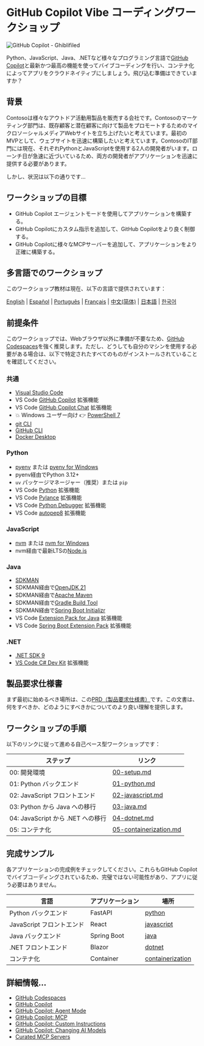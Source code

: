 # GitHub Copilot Vibe コーディングワークショップ

![GitHub Copilot - Ghiblifiled](../../images/ghcp.jpg)

Python、JavaScript、Java、.NETなど様々なプログラミング言語で[GitHub Copilot](https://docs.github.com/copilot/about-github-copilot/what-is-github-copilot)と最新かつ最高の機能を使ってバイブコーディングを行い、コンテナ化によってアプリをクラウドネイティブにしましょう。飛び込む準備はできていますか？

## 背景

Contosoは様々なアウトドア活動用製品を販売する会社です。Contosoのマーケティング部門は、既存顧客と潜在顧客に向けて製品をプロモートするためのマイクロソーシャルメディアWebサイトを立ち上げたいと考えています。最初のMVPとして、ウェブサイトを迅速に構築したいと考えています。ContosoのIT部門には現在、それぞれPythonとJavaScriptを使用する2人の開発者がいます。ローンチ日が急速に近づいているため、両方の開発者がアプリケーションを迅速に提供する必要があります。

しかし、状況は以下の通りです...

## ワークショップの目標

- GitHub Copilot エージェントモードを使用してアプリケーションを構築する。
- GitHub Copilotにカスタム指示を追加して、GitHub Copilotをより良く制御する。
- GitHub Copilotに様々なMCPサーバーを追加して、アプリケーションをより正確に構築する。

## 多言語でのワークショップ

このワークショップ教材は現在、以下の言語で提供されています：

[English](../../README.md) | [Español](../es-es/) | [Português](../pt-br/) | [Français](../fr-fr/) | [中文(简体)](../zh-cn/) | [日本語](./README.md) | [한국어](../ko-kr/)

## 前提条件

このワークショップでは、Webブラウザ以外に準備が不要なため、[GitHub Codespaces](https://docs.github.com/en/codespaces/about-codespaces/what-are-codespaces)を強く推奨します。ただし、どうしても自分のマシンを使用する必要がある場合は、以下で特定されたすべてのものがインストールされていることを確認してください。

### 共通

- [Visual Studio Code](https://code.visualstudio.com/)
- VS Code [GitHub Copilot](https://marketplace.visualstudio.com/items?itemName=GitHub.copilot) 拡張機能
- VS Code [GitHub Copilot Chat](https://marketplace.visualstudio.com/items?itemName=GitHub.copilot-chat) 拡張機能
- 💥 Windows ユーザー向け 👉 [PowerShell 7](https://learn.microsoft.com/powershell/scripting/install/installing-powershell)
- [git CLI](https://git-scm.com/downloads)
- [GitHub CLI](https://cli.github.com/)
- [Docker Desktop](https://docs.docker.com/get-started/introduction/get-docker-desktop/)

### Python

- [pyenv](https://github.com/pyenv/pyenv) または [pyenv for Windows](https://github.com/pyenv-win/pyenv-win)
- pyenv経由でPython 3.12+
- `uv` パッケージマネージャー（推奨）または `pip`
- VS Code [Python](https://marketplace.visualstudio.com/items/?itemName=ms-python.python) 拡張機能
- VS Code [Pylance](https://marketplace.visualstudio.com/items/?itemName=ms-python.vscode-pylance) 拡張機能
- VS Code [Python Debugger](https://marketplace.visualstudio.com/items/?itemName=ms-python.debugpy) 拡張機能
- VS Code [autopep8](https://marketplace.visualstudio.com/items/?itemName=ms-python.autopep8) 拡張機能

### JavaScript

- [nvm](https://github.com/nvm-sh/nvm) または [nvm for Windows](https://github.com/coreybutler/nvm-windows)
- nvm経由で最新LTSの[Node.js](https://nodejs.org/)

### Java

- [SDKMAN](https://sdkman.io/)
- SDKMAN経由で[OpenJDK 21](https://learn.microsoft.com/java/openjdk/download)
- SDKMAN経由で[Apache Maven](https://maven.apache.org/download.cgi)
- SDKMAN経由で[Gradle Build Tool](https://docs.gradle.org/current/userguide/installation.html)
- SDKMAN経由で[Spring Boot Initializr](https://docs.spring.io/spring-boot/cli/installation.html)
- VS Code [Extension Pack for Java](https://marketplace.visualstudio.com/items/?itemName=vscjava.vscode-java-pack) 拡張機能
- VS Code [Spring Boot Extension Pack](https://marketplace.visualstudio.com/items/?itemName=vmware.vscode-boot-dev-pack) 拡張機能

### .NET

- [.NET SDK 9](https://dotnet.microsoft.com/download/dotnet/9.0)
- [VS Code C# Dev Kit](https://marketplace.visualstudio.com/items/?itemName=ms-dotnettools.csdevkit) 拡張機能

## 製品要求仕様書

まず最初に始めるべき場所は、この[PRD（製品要求仕様書）](./product-requirements.md)です。この文書は、何をすべきか、どのようにすべきかについてのより良い理解を提供します。

## ワークショップの手順

以下のリンクに従って進める自己ペース型ワークショップです：

| ステップ                               | リンク                                                    |
|------------------------------------|---------------------------------------------------------|
| 00: 開発環境                        | [00-setup.md](./docs/00-setup.md)                       |
| 01: Python バックエンド             | [01-python.md](./docs/01-python.md)                     |
| 02: JavaScript フロントエンド        | [02-javascript.md](./docs/02-javascript.md)             |
| 03: Python から Java への移行       | [03-java.md](./docs/03-java.md)                         |
| 04: JavaScript から .NET への移行   | [04-dotnet.md](./docs/04-dotnet.md)                     |
| 05: コンテナ化                      | [05-containerization.md](./docs/05-containerization.md) |

## 完成サンプル

各アプリケーションの完成例をチェックしてください。これらもGitHub Copilotでバイブコーディングされているため、完璧ではない可能性があり、アプリに従う必要はありません。

| 言語            | アプリケーション | 場所                             |
|---------------------|-------------|--------------------------------------|
| Python バックエンド      | FastAPI     | [python](./complete/python/)         |
| JavaScript フロントエンド | React       | [javascript](./complete/javascript/) |
| Java バックエンド        | Spring Boot | [java](./complete/java/)             |
| .NET フロントエンド       | Blazor      | [dotnet](./complete/dotnet/)         |
| コンテナ化    | Container   | [containerization](./complete/)      |

## 詳細情報...

- [GitHub Codespaces](https://docs.github.com/en/codespaces/about-codespaces/what-are-codespaces)
- [GitHub Copilot](https://docs.github.com/en/copilot/about-github-copilot/what-is-github-copilot)
- [GitHub Copilot: Agent Mode](https://code.visualstudio.com/blogs/2025/04/07/agentMode)
- [GitHub Copilot: MCP](https://code.visualstudio.com/blogs/2025/05/12/agent-mode-meets-mcp)
- [GitHub Copilot: Custom Instructions](https://code.visualstudio.com/docs/copilot/copilot-customization)
- [GitHub Copilot: Changing AI Models](https://docs.github.com/en/copilot/using-github-copilot/ai-models/changing-the-ai-model-for-copilot-chat?tool=vscode)
- [Curated MCP Servers](https://github.com/modelcontextprotocol/servers)